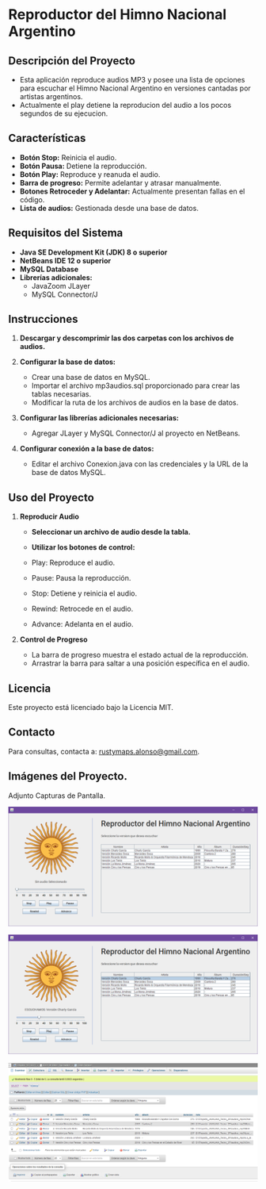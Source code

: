 # Reproductor del Himno Nacional Argentino

## Descripción del Proyecto

- Esta aplicación reproduce audios MP3 y posee una lista de opciones para escuchar el Himno Nacional Argentino en versiones cantadas por artistas argentinos.
- Actualmente el play detiene la reproducion del audio a los pocos segundos de su ejecucion.

## Características

- **Botón Stop:** Reinicia el audio.
- **Botón Pausa:** Detiene la reproducción.
- **Botón Play:** Reproduce y reanuda el audio.
- **Barra de progreso:** Permite adelantar y atrasar manualmente.
- **Botones Retroceder y Adelantar:** Actualmente presentan fallas en el código.
- **Lista de audios:** Gestionada desde una base de datos.

## Requisitos del Sistema

- **Java SE Development Kit (JDK) 8 o superior**
- **NetBeans IDE 12 o superior**
- **MySQL Database**
- **Librerías adicionales:**
  - JavaZoom JLayer
  - MySQL Connector/J

## Instrucciones 

1. **Descargar y descomprimir las dos carpetas con los archivos de audios.**

2. **Configurar la base de datos:**

    - Crear una base de datos en MySQL.
    - Importar el archivo mp3audios.sql proporcionado para crear las tablas necesarias.
    - Modificar la ruta de los archivos de audios en la base de datos.

3. **Configurar las librerías adicionales necesarias:**

    - Agregar JLayer y MySQL Connector/J al proyecto en NetBeans.

4. **Configurar conexión a la base de datos:**

    - Editar el archivo Conexion.java con las credenciales y la URL de la base de datos MySQL.
   
## Uso del Proyecto
1. **Reproducir Audio**

    - **Seleccionar un archivo de audio desde la tabla.**
    - **Utilizar los botones de control:**
      
    - Play: Reproduce el audio.
    - Pause: Pausa la reproducción.
    - Stop: Detiene y reinicia el audio.
    - Rewind: Retrocede en el audio.
    - Advance: Adelanta en el audio.

1. **Control de Progreso**

    - La barra de progreso muestra el estado actual de la reproducción.
    - Arrastrar la barra para saltar a una posición específica en el audio.  

## Licencia

Este proyecto está licenciado bajo la Licencia MIT.

## Contacto

Para consultas, contacta a: rustymaps.alonso@gmail.com.

## Imágenes del Proyecto.

Adjunto Capturas de Pantalla.

![Interfaz grafica diseñada con JAVA Swing](./imagen/Reproductor_01.png)

![Reproductor en funcionamiento](./imagen/Reproductor_02.png)

![Detalles de la base de datos](./imagen/Reproductor_03.png)
